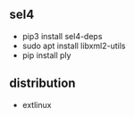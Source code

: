 ## sel4
* pip3 install sel4-deps
* sudo apt install libxml2-utils
* pip install ply

## distribution
* extlinux
